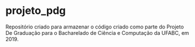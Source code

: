# projeto_pdg
Repositório criado para armazenar o código criado como parte do Projeto De Graduação para o Bacharelado de Ciência e Computação da UFABC, em 2019.
